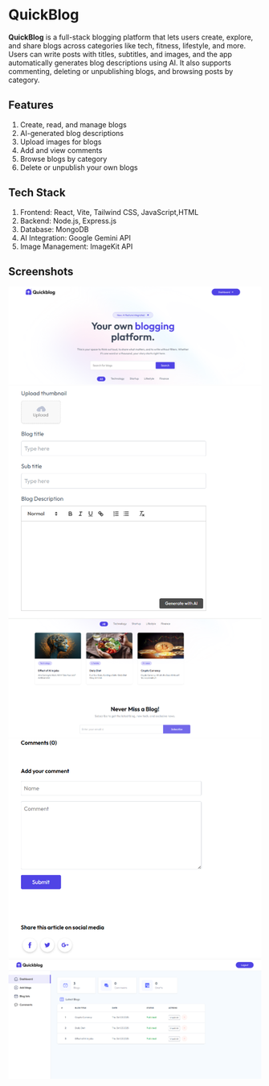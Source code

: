 # QuickBlog

**QuickBlog** is a full-stack blogging platform that lets users create, explore, and share blogs across categories like tech, fitness, lifestyle, and more.
Users can write posts with titles, subtitles, and images, and the app automatically generates blog descriptions using AI. It also supports commenting, deleting or unpublishing blogs, and browsing posts by category.


## Features

1. Create, read, and manage blogs
2. AI-generated blog descriptions
3. Upload images for blogs
4. Add and view comments
5. Browse blogs by category
6. Delete or unpublish your own blogs


## Tech Stack

1. Frontend: React, Vite, Tailwind CSS, JavaScript,HTML
2. Backend: Node.js, Express.js
3. Database: MongoDB
4. AI Integration: Google Gemini API
5. Image Management: ImageKit API



## Screenshots


![Home Page](client/Screenshots/Home.png)  
![Create Blog](client/Screenshots/AddBlog.png)   
![Blog Details](client/Screenshots/Homepage.png) 
![Comments Section](client/Screenshots/Comment.png) 
![Dashboard](client/Screenshots/Dashboard.png)      


